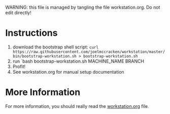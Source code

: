 <!-- README -->
<!-- Every project needs a README. -->
<!-- This really just contains super simple instructions along with a link to this file, which -->
<!-- contains all the important information. -->

<!-- [[file:workstation.org::*README][README:1]] -->
WARNING: this file is managed by tangling the file workstation.org. Do not edit directly!

# Instructions

1. download the bootstrap shell script:
`curl https://raw.githubusercontent.com/joelmccracken/workstation/master/bin/bootstrap-workstation.sh > bootstrap-workstation.sh`
2. run `bash bootstrap-workstation.sh MACHINE_NAME BRANCH
3. Profit!
4. See workstation.org for manual setup documentation
# More Information

For more information, you should really read the <a href="workstation.org">workstation.org</a> file.
<!-- README:1 ends here -->
